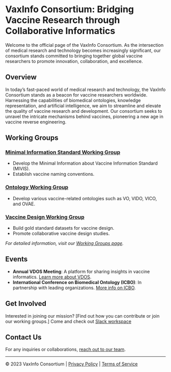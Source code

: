 # VaxInfo Consortium: Bridging Vaccine Research through Collaborative Informatics

Welcome to the official page of the VaxInfo Consortium. As the intersection of medical research and technology becomes increasingly significant, our consortium stands committed to bringing together global vaccine researchers to promote innovation, collaboration, and excellence.

## Overview

In today’s fast-paced world of medical research and technology, the VaxInfo Consortium stands as a beacon for vaccine researchers worldwide. Harnessing the capabilities of biomedical ontologies, knowledge representation, and artificial intelligence, we aim to streamline and elevate the quality of vaccine research and development. Our consortium seeks to unravel the intricate mechanisms behind vaccines, pioneering a new age in vaccine reverse engineering.

## Working Groups

### [Minimal Information Standard Working Group](./miswg)
- Develop the Minimal Information about Vaccine Information Standard (MIVIS).
- Establish vaccine naming conventions.

### [Ontology Working Group](./ontologywg)
- Develop various vaccine-related ontologies such as VO, VIDO, VICO, and OVAE.

### [Vaccine Design Working Group](./vdwg)
- Build gold standard datasets for vaccine design.
- Promote collaborative vaccine design studies.

_For detailed information, visit our [Working Groups page](./working-groups)._

## Events

- **Annual VDOS Meeting**: A platform for sharing insights in vaccine informatics. [Learn more about VDOS](https://vdos-workshop.github.io/vdos2023/).
- **International Conference on Biomedical Ontology (ICBO)**: In partnership with leading organizations. [More info on ICBO](https://icbo-conference.github.io/icbo2023/).

## Get Involved

Interested in joining our mission? [Find out how you can contribute or join our working groups.] Come and check out [Slack workspace](https://join.slack.com/t/vaccineinformatics/shared_invite/zt-25o3oscut-~CIFdAyQyD9aFf6PUH0MMg)

## Contact Us

For any inquiries or collaborations, [reach out to our team](./contact).

---
© 2023 VaxInfo Consortium | [Privacy Policy](./privacy) | [Terms of Service](./terms)
